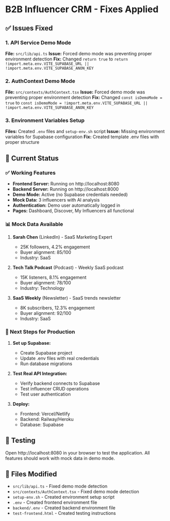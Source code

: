 # B2B Influencer CRM - Fixes Applied

## ✅ Issues Fixed

### 1. API Service Demo Mode
**File:** `src/lib/api.ts`
**Issue:** Forced demo mode was preventing proper environment detection
**Fix:** Changed `return true` to `return !import.meta.env.VITE_SUPABASE_URL || !import.meta.env.VITE_SUPABASE_ANON_KEY`

### 2. AuthContext Demo Mode  
**File:** `src/contexts/AuthContext.tsx`
**Issue:** Forced demo mode was preventing proper environment detection
**Fix:** Changed `const isDemoMode = true` to `const isDemoMode = !import.meta.env.VITE_SUPABASE_URL || !import.meta.env.VITE_SUPABASE_ANON_KEY`

### 3. Environment Variables Setup
**Files:** Created `.env` files and `setup-env.sh` script
**Issue:** Missing environment variables for Supabase configuration
**Fix:** Created template .env files with proper structure

## 🚀 Current Status

### ✅ Working Features
- **Frontend Server:** Running on http://localhost:8080
- **Backend Server:** Running on http://localhost:8000
- **Demo Mode:** Active (no Supabase credentials needed)
- **Mock Data:** 3 influencers with AI analysis
- **Authentication:** Demo user automatically logged in
- **Pages:** Dashboard, Discover, My Influencers all functional

### 📊 Mock Data Available
1. **Sarah Chen** (LinkedIn) - SaaS Marketing Expert
   - 25K followers, 4.2% engagement
   - Buyer alignment: 85/100
   - Industry: SaaS

2. **Tech Talk Podcast** (Podcast) - Weekly SaaS podcast
   - 15K listeners, 8.1% engagement  
   - Buyer alignment: 78/100
   - Industry: Technology

3. **SaaS Weekly** (Newsletter) - SaaS trends newsletter
   - 8K subscribers, 12.3% engagement
   - Buyer alignment: 92/100
   - Industry: SaaS

### 🔧 Next Steps for Production
1. **Set up Supabase:**
   - Create Supabase project
   - Update .env files with real credentials
   - Run database migrations

2. **Test Real API Integration:**
   - Verify backend connects to Supabase
   - Test influencer CRUD operations
   - Test user authentication

3. **Deploy:**
   - Frontend: Vercel/Netlify
   - Backend: Railway/Heroku
   - Database: Supabase

## 🧪 Testing
Open http://localhost:8080 in your browser to test the application. All features should work with mock data in demo mode.

## 📁 Files Modified
- `src/lib/api.ts` - Fixed demo mode detection
- `src/contexts/AuthContext.tsx` - Fixed demo mode detection  
- `setup-env.sh` - Created environment setup script
- `.env` - Created frontend environment file
- `backend/.env` - Created backend environment file
- `test-frontend.html` - Created testing instructions
